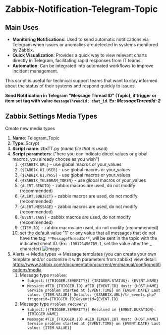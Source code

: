 # Zabbix-Notification-Telegram-Topic

Main Uses
-
* **Monitoring Notifications**: Used to send automatic notifications via Telegram when issues or anomalies are detected in systems monitored by Zabbix.
* **Quick Visualization**: Provides a quick way to view relevant charts directly in Telegram, facilitating rapid responses from IT teams.
* **Automation**: Can be integrated into automated workflows to improve incident management.

This script is useful for technical support teams that want to stay informed about the status of their systems and respond quickly to issues.

**Send Notification in Telegram "Message Thread ID" (Topic), if trigger or item set tag with value `MessageThreadId: chat_id`. Ex: _MessageThreadId: 2_**

Zabbix Settings Media Types
-
Create new media types
1. **Name**: Telegram_Topic
2. **Type**: Scrypt
3. **Script name**: zbxTT.py (_name file that is used_)
4. **Script parameters**: ("here you can indicate direct values ​​or global macros, you already choose as you wish")
   1. `{$ZABBIX.URL}` - use global macros or your_values
   2. `{$ZABBIX.UI.USER}` - use global macros or your_values
   3. `{$ZABBIX.UI.PASS}` - use global macros or your_values
   4. `{$ZABBIX_TELEGRAM_TOKEN}` - use global macros or your_values
   5. `{ALERT.SENDTO}` - zabbix macros are used, do not modify (recommended)
   6. `{ALERT.SUBJECT}` - zabbix macros are used, do not modify (recommended)
   7. `{ALERT.MESSAGE}` - zabbix macros are used, do not modify (recommended)
   8. `{EVENT.TAGS}` - zabbix macros are used, do not modify (recommended)
   9. `{ITEM.ID}` - zabbix macros are used, do not modify (recommended)
   10. set the default value "**1**" or any value that all messages that do not have the tag: `**MessageThreadId**`, will be sent in the topic with the indicated cheat ID. (Ex: `-100123456789_1`, set the value after the _ character)
![image](https://github.com/user-attachments/assets/3bd80a80-a5d2-4796-9a51-308f10432d2c)
5. Alerts -> Media types -> Message templates (you can create your own template and/or customize it with parameters from zabbix) view detail: https://www.zabbix.com/documentation/current/en/manual/config/notifications/media
   1. Message type `Problem`: 
         * `Subject`: `({TRIGGER.SEVERITY}) {TRIGGER.STATUS}: {EVENT.NAME}`
         * `Message`: `#TID_{TRIGGER.ID} #EID_{EVENT.ID} Host: {HOST.NAME} Service problem started at {EVENT.TIME} on {EVENT.DATE} Last value: {ITEM.VALUE1} Details: {$ZABBIX.URL}/tr_events.php?triggerid={TRIGGER.ID}&eventid={EVENT.ID}`
   2. Message type `Problem recovery`:
         * `Subject`: `({TRIGGER.SEVERITY}) Resolved in {EVENT.DURATION}: {TRIGGER.NAME}`
         * `Message`: `#TID_{TRIGGER.ID} #EID_{EVENT.ID} Host: {HOST.NAME} Service problem started at {EVENT.TIME} on {EVENT.DATE} Last value: {ITEM.VALUE1} `

